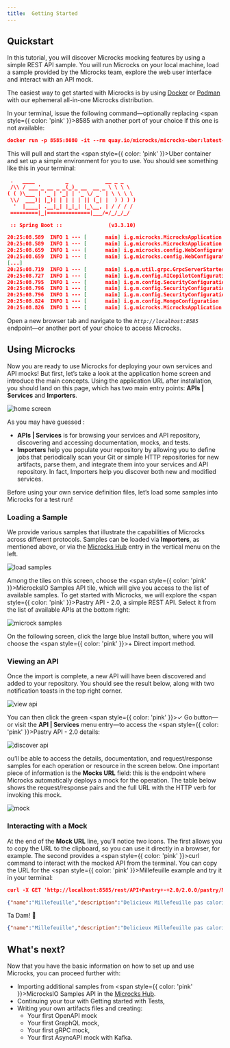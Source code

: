 ```yaml
---
title:  Getting Started 
---
```


## Quickstart

In this tutorial, you will discover Microcks mocking features by using a simple REST API sample. You will run Microcks on your local machine, load a sample provided by the Microcks team, explore the web user interface and interact with an API mock.

The easiest way to get started with Microcks is by using [Docker](https://docs.docker.com/get-started/get-docker/) or [Podman](https://podman.io/) with our ephemeral all-in-one Microcks distribution.

In your terminal, issue the following command—optionally replacing <span style={{ color: 'pink' }}>8585</span> with another port of your choice if this one is not available:

```json
docker run -p 8585:8080 -it --rm quay.io/microcks/microcks-uber:latest-native 
```

This will pull and start the <span style={{ color: 'pink' }}>Uber</span> container and set up a simple environment for you to use. You should see something like this in your terminal:

```json
 .   ____          _            __ _ _
 /\\ / ___'_ __ _ _(_)_ __  __ _ \ \ \ \
( ( )\___ | '_ | '_| | '_ \/ _` | \ \ \ \
 \\/  ___)| |_)| | | | | || (_| |  ) ) ) )
  '  |____| .__|_| |_|_| |_\__, | / / / /
 =========|_|==============|___/=/_/_/_/

 :: Spring Boot ::               (v3.3.10)

20:25:08.589  INFO 1 --- [      main] i.g.microcks.MicrocksApplication         : Starting AOT-processed MicrocksApplication using Java 21.0.6 with PID 1 (/workspace/io.github.microcks.MicrocksApplication started by ? in /workspace)
20:25:08.589  INFO 1 --- [      main] i.g.microcks.MicrocksApplication         : The following 1 profile is active: "uber"
20:25:08.659  INFO 1 --- [      main] i.g.microcks.config.WebConfiguration     : Starting web application configuration, using profiles: [uber]
20:25:08.659  INFO 1 --- [      main] i.g.microcks.config.WebConfiguration     : Web application fully configured
[...]
20:25:08.719  INFO 1 --- [      main] i.g.m.util.grpc.GrpcServerStarter        : GRPC Server started on port 9090
20:25:08.727  INFO 1 --- [      main] i.g.m.config.AICopilotConfiguration      : AICopilot is disabled
20:25:08.795  INFO 1 --- [      main] i.g.m.config.SecurityConfiguration       : Starting security configuration for mocks
20:25:08.796  INFO 1 --- [      main] i.g.m.config.SecurityConfiguration       : Starting security configuration for APIs
20:25:08.796  INFO 1 --- [      main] i.g.m.config.SecurityConfiguration       : Keycloak is disabled, permitting all requests
20:25:08.824  INFO 1 --- [      main] i.g.m.config.MongoConfiguration          : Ensuring TTL index for ServiceState
20:25:08.826  INFO 1 --- [      main] i.g.microcks.MicrocksApplication         : Started MicrocksApplication in 0.256 seconds (process running for 0.261)
```

Open a new browser tab and navigate to the *`http://localhost:8585`* endpoint—or another port of your choice to access Microcks.

## Using Microcks

Now you are ready to use Microcks for deploying your own services and API mocks! But first, let’s take a look at the application home screen and introduce the main concepts. Using the application URL after installation, you should land on this page, which has two main entry points: **APIs | Services** and **Importers**.

<img src="/img/microcks/getting-1.png" alt="home screen" />

As you may have guessed :

- **APIs | Services** is for browsing your services and API repository, discovering and accessing documentation, mocks, and tests.
- **Importers** help you populate your repository by allowing you to define jobs that periodically scan your Git or simple HTTP repositories for new artifacts, parse them, and integrate them into your services and API repository. In fact, Importers help you discover both new and modified services.

Before using your own service definition files, let’s load some samples into Microcks for a test run!

### Loading a Sample

We provide various samples that illustrate the capabilities of Microcks across different protocols. Samples can be loaded via **Importers**, as mentioned above, or via the [Microcks Hub](https://hub.microcks.io/) entry in the vertical menu on the left.

<img src="/img/microcks/getting-2.png" alt="load samples" />

Among the tiles on this screen, choose the <span style={{ color: 'pink' }}>MicrocksIO Samples API</span> tile, which will give you access to the list of available samples. To get started with Microcks, we will explore the <span style={{ color: 'pink' }}>Pastry API - 2.0</span>, a simple REST API. Select it from the list of available APIs at the bottom right:

<img src="/img/microcks/getting-3.png" alt="microck samples" />

On the following screen, click the large blue Install button, where you will choose the <span style={{ color: 'pink' }}>+ Direct import method</span>.

### Viewing an API

Once the import is complete, a new API will have been discovered and added to your repository. You should see the result below, along with two notification toasts in the top right corner.

<img src="/img/microcks/getting-4.png" alt="view api" />

You can then click the green <span style={{ color: 'pink' }}>✓ Go</span> button—or visit the **API | Services** menu entry—to access the <span style={{ color: 'pink' }}>Pastry API - 2.0</span> details:

<img src="/img/microcks/getting-5.png" alt="discover api" />

ou’ll be able to access the details, documentation, and request/response samples for each operation or resource in the screen below. One important piece of information is the **Mocks URL** field: this is the endpoint where Microcks automatically deploys a mock for the operation. The table below shows the request/response pairs and the full URL with the HTTP verb for invoking this mock.

<img src="/img/microcks/getting-6.png" alt="mock" />

### Interacting with a Mock

At the end of the **Mock URL** line, you’ll notice two icons. The first allows you to copy the URL to the clipboard, so you can use it directly in a browser, for example. The second provides a <span style={{ color: 'pink' }}>curl</span> command to interact with the mocked API from the terminal. You can copy the URL for the <span style={{ color: 'pink' }}>Millefeuille</span> example and try it in your terminal:

```json
curl -X GET 'http://localhost:8585/rest/API+Pastry+-+2.0/2.0.0/pastry/Millefeuille' -H 'Accept: application/json'
```

```json
{"name":"Millefeuille","description":"Delicieux Millefeuille pas calorique du tout","size":"L","price":4.4,"status":"available"}
```

Ta Dam! 🎉

```json
{"name":"Millefeuille","description":"Delicieux Millefeuille pas calorique du tout","size":"L","price":4.4,"status":"available"}
```

## What's next?

Now that you have the basic information on how to set up and use Microcks, you can proceed further with:

- Importing additional samples from <span style={{ color: 'pink' }}>MicrocksIO Samples API</span> in the [Microcks Hub](https://hub.microcks.io/).
- Continuing your tour with Getting started with Tests,
- Writing your own artifacts files and creating:
   - Your first OpenAPI mock
   - Your first GraphQL mock,
   - Your first gRPC mock,
   - Your first AsyncAPI mock with Kafka.